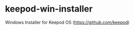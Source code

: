 keepod-win-installer
====================

Windows Installer for Keepod OS (https://github.com/keepod)
